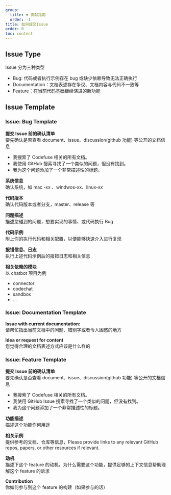 ```yaml
---
group:
  title: ❤️ 贡献指南
  order: -1
title: 如何提交Issue
order: 0
toc: content
---
```


## Issue Type

Issue 分为三种类型

- Bug: 代码或者执行示例存在 bug 或缺少依赖导致无法正确执行
- Documentation：文档表述存在争议、文档内容与代码不一致等
- Feature：在当前代码基础继续演进的新功能

## Issue Template

### Issue: Bug Template

**提交 Issue 前的确认清单**
<br>要先确认是否查看 document、issue、discussion(github 功能) 等公开的文档信息

- 我搜索了 Codefuse 相关的所有文档。
- 我使用 GitHub 搜索寻找了一个类似的问题，但没有找到。
- 我为这个问题添加了一个非常描述性的标题。

**系统信息**
<br>确认系统，如 mac -xx 、windwos-xx、linux-xx

**代码版本**
<br>确认代码版本或者分支，master、release 等

**问题描述**
<br>描述您碰到的问题，想要实现的事情、或代码执行 Bug

**代码示例**
<br>附上你的执行代码和相关配置，以便能够快速介入进行复现

**报错信息、日志**
<br>执行上述代码示例后的报错日志和相关信息

**相关依赖的模块**
<br>以 chatbot 项目为例

- connector
- codechat
- sandbox
- ...

### Issue: Documentation Template

**Issue with current documentation:**
<br>请帮忙指出当前文档中的问题、错别字或者令人困惑的地方

**Idea or request for content**
<br>您觉得合理的文档表述方式应该是什么样的

### Issue: Feature Template

**提交 Issue 前的确认清单**
<br>要先确认是否查看 document、issue、discussion(github 功能) 等公开的文档信息

- 我搜索了 Codefuse 相关的所有文档。
- 我使用 GitHub Issue 搜索寻找了一个类似的问题，但没有找到。
- 我为这个问题添加了一个非常描述性的标题。

**功能描述**
<br>描述这个功能作何用途

**相关示例**
<br>提供参考的文档、仓库等信息，Please provide links to any relevant GitHub repos, papers, or other resources if relevant.

**动机**
<br>描述下这个 feature 的动机，为什么需要这个功能，提供足够的上下文信息帮助理解这个 feature 的诉求

**Contribution**
<br>你如何参与到这个 feature 的构建（如果参与的话）
